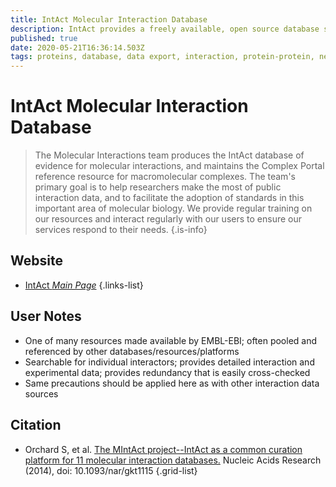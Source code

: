 ```yaml
---
title: IntAct Molecular Interaction Database
description: IntAct provides a freely available, open source database system and analysis tools for molecular interaction data.
published: true
date: 2020-05-21T16:36:14.503Z
tags: proteins, database, data export, interaction, protein-protein, networks
---
```


# IntAct Molecular Interaction Database

> The Molecular Interactions team produces the IntAct database of evidence for molecular interactions, and maintains the Complex Portal reference resource for macromolecular complexes. The team's primary goal is to help researchers make the most of public interaction data, and to facilitate the adoption of standards in this important area of molecular biology. We provide regular training on our resources and interact regularly with our users to ensure our services respond to their needs.
{.is-info}

## Website

- [IntAct *Main Page*](https://www.ebi.ac.uk/intact/)
{.links-list}

## User Notes
- One of many resources made available by EMBL-EBI; often pooled and referenced by other databases/resources/platforms
- Searchable for individual interactors; provides detailed interaction and experimental data; provides redundancy that is easily cross-checked
- Same precautions should be applied here as with other interaction data sources

## Citation

- Orchard S, et al. [The MIntAct project--IntAct as a common curation platform for 11 molecular interaction databases.](http://europepmc.org/article/PMC/3965093) Nucleic Acids Research (2014), doi: 10.1093/nar/gkt1115
{.grid-list}